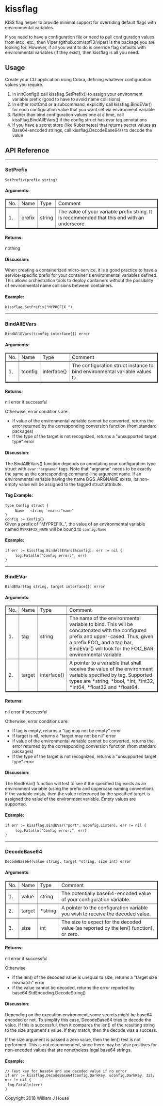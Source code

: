 # kissflag
KISS flag helper to provide minimal support for overriding default flags with environmental variables.

If you need to have a configuration file or need to pull configuration values from etcd, etc., then Viper (github.com/spf13/viper) is the package you are looking for.  However, if all you want to do is override flag defaults with environmental variables (if they exist), then kissflag is all you need.

## Usage

Create your CLI application using Cobra, defining whatever configuration values you require.  

1) In initConfig() call kissflag.SetPrefix() to assign your environment variable prefix (good to have to avoid name collisions)
2) In either rootCmd or a subcommand, explicitly call kissflag.BindEVar() for each configuration value that you want set via environment variable
3) Rather than bind configuration values one at a time, call kissFlag.BindAllEVars() if the config struct has evar tag annotations
4) If you have a secret store (like Kubernetes) that returns secret values as Base64-encoded strings, call kissflag.DecodeBase64() to decode the value 

## API Reference
---
### SetPrefix

`SetPrefix(prefix string)`

#### Arguments:

<table border=2>
    <tr>
        <td>No.</td>
        <td>Name</td>
        <td>Type</td>
        <td>Comment</td>
    </tr>
    <tr>
        <td>1.</td>
        <td>prefix</td>
        <td>string</td>
        <td>The value of your variable prefix string.  It is recommended that this end with an underscore.</td>
    </tr>
</table>

#### Returns: 

nothing

#### Discussion: 

When creating a containerized micro-service, it is a good practice to have a service-specific prefix for your container's environmental variables defined. This allows orchestration tools to deploy containers without the possibility of environmental name collisions between containers.  

#### Example:

`kissflag.SetPrefix("MYPREFIX_")`

---
### BindAllEVars

`BindAllEVars(tconfig interface{}) error`

#### Arguments:

<table border=2>
    <tr>
        <td>No.</td>
        <td>Name</td>
        <td>Type</td>
        <td>Comment</td>
    </tr>
    <tr>
        <td>1.</td> 
        <td>tconfig</td>
        <td>interface{}</td> 
        <td>The configuration struct instance to bind environmental variable values to.</td>
    </tr>
</table>

#### Returns: 

nil error if successful  

Otherwise, error conditions are: 
* If value of the environmental variable cannot be converted, returns the error returned by the corresponding conversion function (from standard packages)
* If the type of the target is not recognized, returns a "unsupported target type" error 

#### Discussion: 

The BindAllEVars() function depends on annotating your configuration type struct with `evar:"argname"` tags. Note that "argname" needs to be exactly the same as the corresponding command-line argument name. If an environmental variable
having the name DGS_ARGNAME exists, its non-empty value will be assigned to the tagged struct attribute.
#### Tag Example:
`type Config struct {`<br>
&nbsp;&nbsp;&nbsp;``   Name   string `evars:"name"``<br>
`}`<br>
`config := Config{}`<br>
Given a prefix of "MYPREFIX_", the value of an environmental variable named `MYPREFIX_NAME` will be bound to `config.Name` 
#### Example:

`if err := kissflag.BindAllEVars(&config); err != nil {`<br>
&nbsp;&nbsp;&nbsp;`   log.Fatalln("Config error:", err)`<br>
`}`<br>

---
### BindEVar

`BindEVar(tag string, target interface{}) error`

#### Arguments:

<table border=2>
    <tr>
        <td>No.</td>
        <td>Name</td>
        <td>Type</td>
        <td>Comment</td>
    </tr>
    <tr>
        <td>1.</td> 
        <td>tag</td>
        <td>string</td> 
        <td>The name of the environmental variable to bind. This will be concatenated with the configured prefix and upper-cased. Thus, given a prefix FOO_ and a tag bar, BindEVar() will look for the FOO_BAR environmental variable.</td>
    </tr>
    <tr>
        <td>2.</td>
        <td>target</td>
        <td>interface{}</td>
        <td>A pointer to a variable that shall receive the value of the environment variable specified by tag.  Supported types are *string, *bool, *int, *int32, *int64, *float32 and *float64.</td>
    </tr>
</table>

#### Returns: 

nil error if successful  

Otherwise, error conditions are: 
* If tag is empty, returns a "tag may not be empty" error
* If target is nil, returns a "target may not be nil" error
* If value of the environmental variable cannot be converted, returns the error returned by the corresponding conversion function (from standard packages)
* If the type of the target is not recognized, returns a "unsupported target type" error 

#### Discussion: 

The BindEVar() function will test to see if the specified tag exists as an environment variable (using the prefix and uppercase naming convention).  If the variable exists, then the value referenced by the specified target is assigned the value of the environment variable.  Empty values are supported.

#### Example:

`if err := kissflag.BindEVar("port", &config.Listen); err != nil {`<br>
&nbsp;&nbsp;&nbsp;`   log.Fatalln("Config error:", err)`<br>
`}`<br>

---
### DecodeBase64

`DecodeBase64(value string, target *string, size int) error`

#### Arguments:

<table border=2>
    <tr>
        <td>No.</td>
        <td>Name</td>
        <td>Type</td>
        <td>Comment</td>
    </tr>
    <tr>
        <td>1.</td>
        <td>value</td>
        <td>string</td>
        <td>The potentially base64-encoded value of your configuration variable.</td>
    </tr>
    <tr>
        <td>2.</td>
        <td>target</td>
        <td>*string</td>
        <td>A pointer to the configuration variable you wish to receive the decoded value.</td>
    </tr>
    <tr>
        <td>3.</td>
        <td>size</td>
        <td>int</td>
        <td>The size to expect for the decoded value (as reported by the len() function), or zero.</td>
    </tr>
</table>

#### Returns:

nil error if successful

Otherwise

* if the len() of the decoded value is unequal to size, returns a "target size mismatch" error
* if the value cannot be decoded, returns the error reported by base64.StdEncoding.DecodeString()

#### Discussion:

Depending on the execution environment, some secrets might be base64 encoded or not.  To simplify this case, DecodeBase64 tries to decode the value.  If this is successful, then it compares the len() of the resulting string to the size argument's value.  If they match, then the decode was a success.

If the size argument is passed a zero value, then the len() test is not performed.  This is not recommended, since there may be false positives for non-encoded values that are nonetheless legal base64 strings.  

#### Example:

`// Test key for base64 and use decoded value if no error`<br>
`if err := kissflag.DecodeBase64(config.DarkKey, &config.DarkKey, 32); err != nil {`<br>
&nbsp;&nbsp;`log.Fatalln(err)`<br>
`}`<br>

Copyright 2018 William J House

